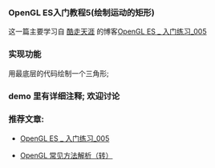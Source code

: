 ### OpenGL ES入门教程5(绘制运动的矩形)

这一篇主要学习自 [酷走天涯](https://github.com/XJALYN) 的博客[OpenGL ES _ 入门练习_005](https://www.jianshu.com/p/ac9375962f34)

### 实现功能

用最底层的代码绘制一个三角形;

### demo 里有详细注释; 欢迎讨论

### 推荐文章:

- [OpenGL ES _ 入门练习_005](https://www.jianshu.com/p/ac9375962f34)

- [OpenGL 常见方法解析（转）](http://blog.sina.com.cn/s/blog_721d87eb0100wtbk.html)
